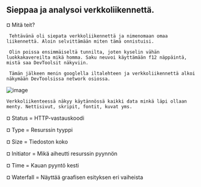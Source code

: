 ## Sieppaa ja analysoi verkkoliikennettä.

 
 ¤ Mitä teit?

     Tehtävänä oli siepata verkkoliikennettä ja nimenomaan omaa liikennettä. Aloin selvittämään miten tämä onnistuisi.
     
     Olin poissa ensimmäiseltä tunnilta, joten kyselin vähän luokkakavereilta mikä homma. Saku neuvoi käyttämään f12 näppäintä, mistä saa DevToolsit näkyviin.
     
     Tämän jälkeen menin googlella iltalehteen ja verkkoliikennettä alkoi näkymään DevToolsissa network osiossa.



![image](https://github.com/Ferresette/tunku/assets/148973799/7d83035a-1f74-4d88-af6b-9e10950d007a)


    Verkkoliikenteessä näkyy käytännössä kaikki data minkä läpi ollaan menty. Nettisivut, skripit, fontit, kuvat yms.

¤ Status = HTTP-vastauskoodi

¤ Type = Resurssin tyyppi

¤ Size = Tiedoston koko

¤ Initiator = Mikä aiheutti resurssin pyynnön

¤ Time = Kauan pyyntö kesti

¤ Waterfall = Näyttää graafisen esityksen eri vaiheista
